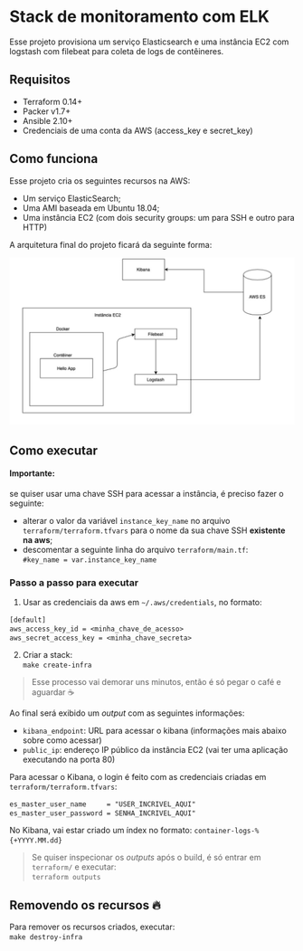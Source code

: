 # Stack de monitoramento com ELK
Esse projeto provisiona um serviço Elasticsearch e uma instância EC2 com logstash com filebeat para coleta de logs de contêineres.

## Requisitos
* Terraform 0.14+
* Packer v1.7+
* Ansible 2.10+
* Credenciais de uma conta da AWS (access_key e secret_key)

## Como funciona

Esse projeto cria os seguintes recursos na AWS:
* Um serviço ElasticSearch;
* Uma AMI baseada em Ubuntu 18.04;
* Uma instância EC2 (com dois security groups: um para SSH e outro para HTTP)


A arquitetura final do projeto ficará da seguinte forma:

![](img/architecture.png)

## Como executar

#### **Importante:** 
se quiser usar uma chave SSH para acessar a instância, é preciso fazer o seguinte:    
* alterar o valor da  variável `instance_key_name`  no arquivo `terraform/terraform.tfvars` para o nome da sua chave SSH **existente na aws**;
* descomentar a seguinte linha do arquivo `terraform/main.tf`:    
 `#key_name = var.instance_key_name`

### Passo a passo para executar

1. Usar as credenciais da aws em `~/.aws/credentials`, no formato:
```
[default]
aws_access_key_id = <minha_chave_de_acesso>
aws_secret_access_key = <minha_chave_secreta>
```

2. Criar a stack:   
`make create-infra`

> Esse processo vai demorar uns minutos, então é só pegar o café e aguardar ☕

Ao final será exibido um *output* com as seguintes informações:
* `kibana_endpoint`: URL para acessar o kibana (informações mais abaixo sobre como acessar)
* `public_ip`: endereço IP público da instância EC2 (vai ter uma aplicação executando na porta 80)

Para acessar o Kibana, o login é feito com as credenciais criadas em `terraform/terraform.tfvars`:

```
es_master_user_name     = "USER_INCRIVEL_AQUI"
es_master_user_password = SENHA_INCRIVEL_AQUI"
```
No Kibana, vai estar criado um índex no formato: `container-logs-%{+YYYY.MM.dd}`

> Se quiser inspecionar os *outputs* após o build, é só entrar em `terraform/` e executar:   
`terraform outputs`

## Removendo os recursos 🔥
Para remover os recursos criados, executar:   
`make destroy-infra`
